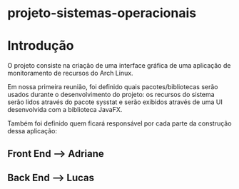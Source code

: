 # projeto-sistemas-operacionais
<h1>Introdução</h1>
<p>O projeto consiste na criação de uma interface gráfica de uma aplicação de monitoramento de recursos do Arch Linux.</p> 
<p>Em nossa primeira reunião, foi definido quais pacotes/bibliotecas serão usados durante o desenvolvimento do projeto: os recursos do sistema serão lidos através do pacote sysstat e serão exibidos através de uma UI desenvolvida com a biblioteca JavaFX.</p>
<p>Também foi definido quem ficará responsável por cada parte da construção dessa aplicação:</p>
<h2>Front End --> Adriane</h2>
<h2>Back End --> Lucas</h2>
